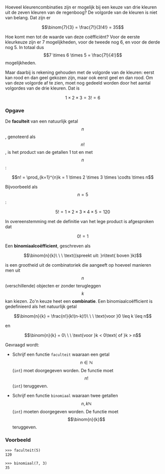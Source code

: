 Hoeveel kleurencombinaties zijn er mogelijk bij een keuze van drie kleuren uit de zeven kleuren van de regenboog? De volgorde van de kleuren is niet van belang. Dat zijn er

$$\binom{7}{3} = \frac{7!}{3!4!} = 35$$

Hoe komt men tot de waarde van deze coëfficiënt? Voor de eerste kleurkeuze zijn er 7 mogelijkheden, voor de tweede nog 6, en voor de derde nog 5. In totaal dus $$7 \times 6 \times 5 = \frac{7!}{4!}$$ mogelijkheden.

Maar daarbij is rekening gehouden met de volgorde van de kleuren: eerst kan rood en dan geel gekozen zijn, maar ook eerst geel en dan rood. Om van deze volgorde af te zien, moet nog gedeeld worden door het aantal volgordes van de drie kleuren. Dat is

$$1 \times 2 \times 3 = 3! = 6$$

### Opgave

De **faculteit** van een natuurlijk getal $$n$$, genoteerd als $$n!$$, is het product van de getallen 1 tot en met $$n$$:

$$n! = \prod_{k=1}^{n}k = 1 \times 2 \times 3 \times \codts \times n$$

Bijvoorbeeld als $$n = 5$$:

$$5! = 1 \times 2 \times 3 \times 4 \times 5 = 120$$

In overeenstemming met de definitie van het lege product is afgesproken dat

$$0! = 1$$

Een **binomiaalcoëfficient**, geschreven als

$$\binom{n}{k}\ \ \ \text{(spreekt uit: }n\text{ boven }k)$$

is een grootheid uit de combinatoriek die aangeeft op hoeveel manieren men uit $$n$$ (verschillende) objecten er zonder terugleggen $$k$$ kan kiezen. Zo'n keuze heet een **combinatie**. Een binomiaalcoëfficient is gedefinieerd als het natuurlijk getal

$$\binom{n}{k} = \frac{n!}{k!(n-k)!}\ \ \ \text{voor }0 \leq k \leq n$$

en

$$\binom{n}{k} = 0\ \ \ \text{voor }k < 0\text{ of }k > n$$

Gevraagd wordt:

- Schrijf een functie `faculteit` waaraan een getal $$n \in \mathbb{N}$$ (`int`) moet doorgegeven worden. De functie moet $$n!$$ (`int`) teruggeven.

- Schrijf een functie `binomiaal` waaraan twee getallen $$n, k \mathbb{N}$$ (`int`) moeten doorgegeven worden. De functie moet $$\binom{n}{k}$$ teruggeven.

### Voorbeeld

```console?lang=python&prompt=>>>
>>> faculteit(5)
120

>>> binomiaal(7, 3)
35
```
